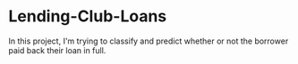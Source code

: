 # Lending-Club-Loans
In this project, I'm trying to classify and predict whether or not the borrower paid back their loan in full.
